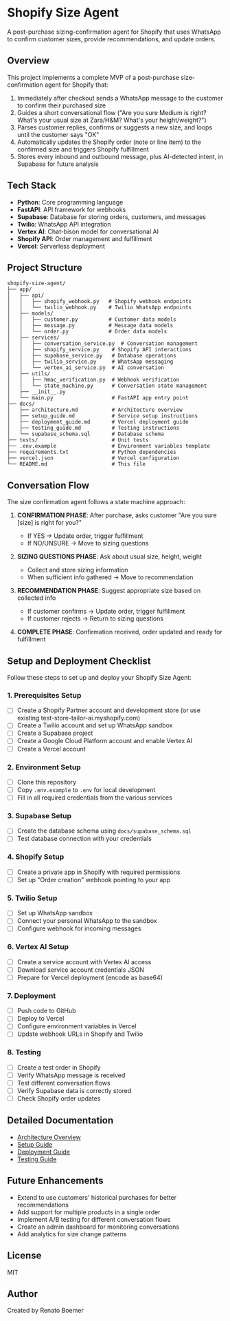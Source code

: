 # Shopify Size Agent

A post-purchase sizing-confirmation agent for Shopify that uses WhatsApp to confirm customer sizes, provide recommendations, and update orders.

## Overview

This project implements a complete MVP of a post-purchase size-confirmation agent for Shopify that:

1. Immediately after checkout sends a WhatsApp message to the customer to confirm their purchased size
2. Guides a short conversational flow ("Are you sure Medium is right? What's your usual size at Zara/H&M? What's your height/weight?")
3. Parses customer replies, confirms or suggests a new size, and loops until the customer says "OK"
4. Automatically updates the Shopify order (note or line item) to the confirmed size and triggers Shopify fulfillment
5. Stores every inbound and outbound message, plus AI-detected intent, in Supabase for future analysis

## Tech Stack

- **Python**: Core programming language
- **FastAPI**: API framework for webhooks
- **Supabase**: Database for storing orders, customers, and messages
- **Twilio**: WhatsApp API integration
- **Vertex AI**: Chat-bison model for conversational AI
- **Shopify API**: Order management and fulfillment
- **Vercel**: Serverless deployment

## Project Structure

```
shopify-size-agent/
├── app/
│   ├── api/
│   │   ├── shopify_webhook.py   # Shopify webhook endpoints
│   │   └── twilio_webhook.py    # Twilio WhatsApp endpoints
│   ├── models/
│   │   ├── customer.py          # Customer data models
│   │   ├── message.py           # Message data models
│   │   └── order.py             # Order data models
│   ├── services/
│   │   ├── conversation_service.py  # Conversation management
│   │   ├── shopify_service.py    # Shopify API interactions
│   │   ├── supabase_service.py   # Database operations
│   │   ├── twilio_service.py     # WhatsApp messaging
│   │   └── vertex_ai_service.py  # AI conversation
│   ├── utils/
│   │   ├── hmac_verification.py  # Webhook verification
│   │   └── state_machine.py      # Conversation state management
│   ├── __init__.py
│   └── main.py                   # FastAPI app entry point
├── docs/
│   ├── architecture.md           # Architecture overview
│   ├── setup_guide.md            # Service setup instructions
│   ├── deployment_guide.md       # Vercel deployment guide
│   ├── testing_guide.md          # Testing instructions
│   └── supabase_schema.sql       # Database schema
├── tests/                        # Unit tests
├── .env.example                  # Environment variables template
├── requirements.txt              # Python dependencies
├── vercel.json                   # Vercel configuration
└── README.md                     # This file
```

## Conversation Flow

The size confirmation agent follows a state machine approach:

1. **CONFIRMATION PHASE**: After purchase, asks customer "Are you sure [size] is right for you?"
   - If YES → Update order, trigger fulfillment
   - If NO/UNSURE → Move to sizing questions

2. **SIZING QUESTIONS PHASE**: Ask about usual size, height, weight
   - Collect and store sizing information
   - When sufficient info gathered → Move to recommendation

3. **RECOMMENDATION PHASE**: Suggest appropriate size based on collected info
   - If customer confirms → Update order, trigger fulfillment
   - If customer rejects → Return to sizing questions

4. **COMPLETE PHASE**: Confirmation received, order updated and ready for fulfillment

## Setup and Deployment Checklist

Follow these steps to set up and deploy your Shopify Size Agent:

### 1. Prerequisites Setup

- [ ] Create a Shopify Partner account and development store (or use existing test-store-tailor-ai.myshopify.com)
- [ ] Create a Twilio account and set up WhatsApp sandbox
- [ ] Create a Supabase project
- [ ] Create a Google Cloud Platform account and enable Vertex AI
- [ ] Create a Vercel account

### 2. Environment Setup

- [ ] Clone this repository
- [ ] Copy `.env.example` to `.env` for local development
- [ ] Fill in all required credentials from the various services

### 3. Supabase Setup

- [ ] Create the database schema using `docs/supabase_schema.sql`
- [ ] Test database connection with your credentials

### 4. Shopify Setup

- [ ] Create a private app in Shopify with required permissions
- [ ] Set up "Order creation" webhook pointing to your app

### 5. Twilio Setup

- [ ] Set up WhatsApp sandbox
- [ ] Connect your personal WhatsApp to the sandbox
- [ ] Configure webhook for incoming messages

### 6. Vertex AI Setup

- [ ] Create a service account with Vertex AI access
- [ ] Download service account credentials JSON
- [ ] Prepare for Vercel deployment (encode as base64)

### 7. Deployment

- [ ] Push code to GitHub
- [ ] Deploy to Vercel
- [ ] Configure environment variables in Vercel
- [ ] Update webhook URLs in Shopify and Twilio

### 8. Testing

- [ ] Create a test order in Shopify
- [ ] Verify WhatsApp message is received
- [ ] Test different conversation flows
- [ ] Verify Supabase data is correctly stored
- [ ] Check Shopify order updates

## Detailed Documentation

- [Architecture Overview](docs/architecture.md)
- [Setup Guide](docs/setup_guide.md)
- [Deployment Guide](docs/deployment_guide.md)
- [Testing Guide](docs/testing_guide.md)

## Future Enhancements

- Extend to use customers' historical purchases for better recommendations
- Add support for multiple products in a single order
- Implement A/B testing for different conversation flows
- Create an admin dashboard for monitoring conversations
- Add analytics for size change patterns

## License

MIT

## Author

Created by Renato Boemer
